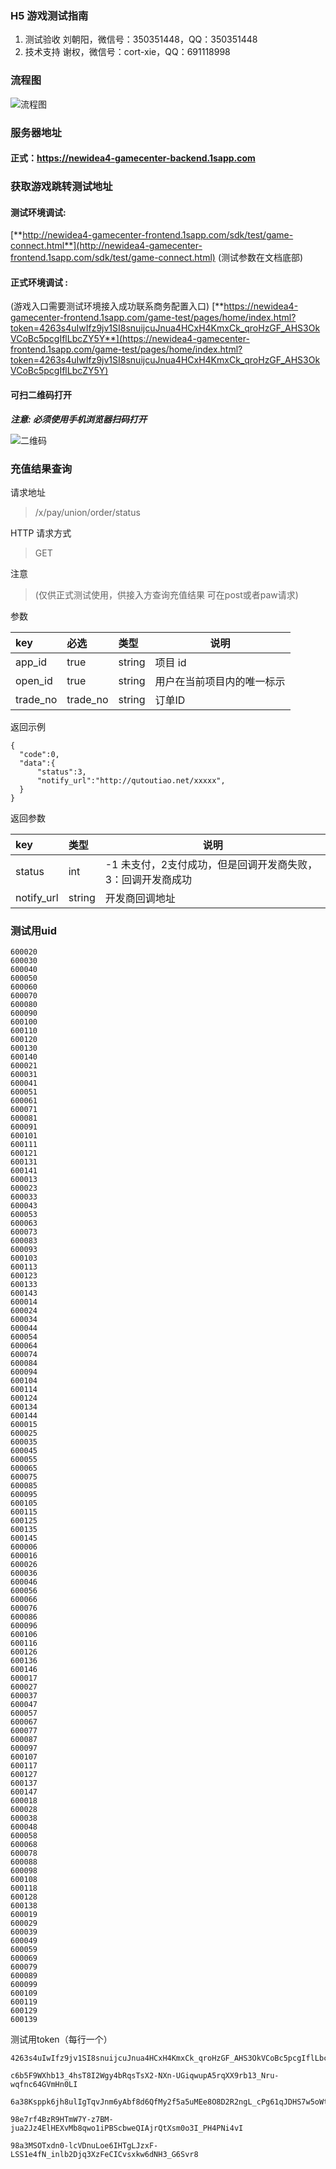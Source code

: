 ### H5 游戏测试指南
1. 测试验收 刘朝阳，微信号：350351448，QQ：350351448
2. 技术支持 谢权，微信号：cort-xie，QQ：691118998
### 流程图
![流程图](/out/sequence/test.png "流程图")

### 服务器地址
#### 正式：https://newidea4-gamecenter-backend.1sapp.com

### 获取游戏跳转测试地址
#### 测试环境调试:
[**http://newidea4-gamecenter-frontend.1sapp.com/sdk/test/game-connect.html**](http://newidea4-gamecenter-frontend.1sapp.com/sdk/test/game-connect.html)
(测试参数在文档底部)
#### 正式环境调试 :
(游戏入口需要测试环境接入成功联系商务配置入口)
[**https://newidea4-gamecenter-frontend.1sapp.com/game-test/pages/home/index.html?token=4263s4uIwIfz9jv1SI8snuijcuJnua4HCxH4KmxCk_qroHzGF_AHS3OkVCoBc5pcgIflLbcZY5Y**](https://newidea4-gamecenter-frontend.1sapp.com/game-test/pages/home/index.html?token=4263s4uIwIfz9jv1SI8snuijcuJnua4HCxH4KmxCk_qroHzGF_AHS3OkVCoBc5pcgIflLbcZY5Y)
#### 可扫二维码打开
***注意: 必须使用手机浏览器扫码打开***

![二维码](/out/sequence/qr.png "二维码")
### 充值结果查询
请求地址
> /x/pay/union/order/status

HTTP 请求方式
> GET

注意
> (仅供正式测试使用，供接入方查询充值结果 可在post或者paw请求)

参数

| key  | 必选 | 类型   | 说明     |
| :--- | :--- | :----- | -------- |
| app_id | true | string | 项目 id    |
| open_id | true | string | 用户在当前项目内的唯一标示 |
|trade_no |trade_no|string| 订单ID       |  
返回示例

```
{
  "code":0,
  "data":{
      "status":3,
      "notify_url":"http://qutoutiao.net/xxxxx",
  }
}
```

返回参数

| key       | 类型   | 说明                   |
| :-------- | :----- | ---------------------- |
| status  | int | -1 未支付，2支付成功，但是回调开发商失败，3：回调开发商成功             |
| notify_url | string |开发商回调地址                 |


### 测试用uid

```
600020
600030
600040
600050
600060
600070
600080
600090
600100
600110
600120
600130
600140
600021
600031
600041
600051
600061
600071
600081
600091
600101
600111
600121
600131
600141
600013
600023
600033
600043
600053
600063
600073
600083
600093
600103
600113
600123
600133
600143
600014
600024
600034
600044
600054
600064
600074
600084
600094
600104
600114
600124
600134
600144
600015
600025
600035
600045
600055
600065
600075
600085
600095
600105
600115
600125
600135
600145
600006
600016
600026
600036
600046
600056
600066
600076
600086
600096
600106
600116
600126
600136
600146
600017
600027
600037
600047
600057
600067
600077
600087
600097
600107
600117
600127
600137
600147
600018
600028
600038
600048
600058
600068
600078
600088
600098
600108
600118
600128
600138
600019
600029
600039
600049
600059
600069
600079
600089
600099
600109
600119
600129
600139
```
测试用token（每行一个）

```
4263s4uIwIfz9jv1SI8snuijcuJnua4HCxH4KmxCk_qroHzGF_AHS3OkVCoBc5pcgIflLbcZY5Y

c6b5F9WXhb13_4hsT8I2Wgy4bRqsTsX2-NXn-UGiqwupA5rqXX9rb13_Nru-wqfnc64GVmHn0LI

6a38Ksppk6jh8ulIgTqvJnm6yAbf8d6QfMy2f5a5uMEe8O8D2R2ngL_cPg61qJDHS7w5oWtJP5A

98e7rf4BzR9HTmW7Y-z7BM-jua2Jz4ElHEXvMb8qwo1iPBScbweQIAjrQtXsm0o3I_PH4PNi4vI

98a3MSOTxdn0-lcVDnuLoe6IHTgLJzxF-LSS1e4fN_inlb2Djq3XzFeCICvsxkw6dNH3_G6Svr8
```
